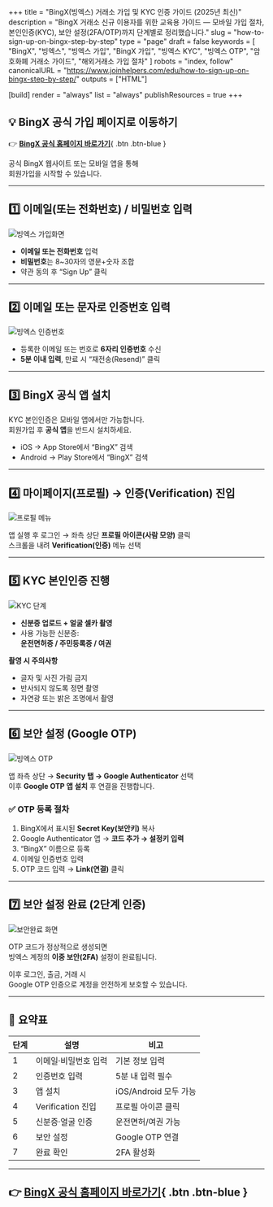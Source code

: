 +++
title = "BingX(빙엑스) 거래소 가입 및 KYC 인증 가이드 (2025년 최신)"
description = "BingX 거래소 신규 이용자를 위한 교육용 가이드 — 모바일 가입 절차, 본인인증(KYC), 보안 설정(2FA/OTP)까지 단계별로 정리했습니다."
slug = "how-to-sign-up-on-bingx-step-by-step"
type = "page"
draft = false
keywords = [
  "BingX",
  "빙엑스",
  "빙엑스 가입",
  "BingX 가입",
  "빙엑스 KYC",
  "빙엑스 OTP",
  "암호화폐 거래소 가이드",
  "해외거래소 가입 절차"
]
robots = "index, follow"
canonicalURL = "https://www.joinhelpers.com/edu/how-to-sign-up-on-bingx-step-by-step/"
outputs = ["HTML"]

[build]
  render = "always"
  list = "always"
  publishResources = true
+++


## 💡 BingX 공식 가입 페이지로 이동하기

👉 [**BingX 공식 홈페이지 바로가기**](https://bingx.com/invite/QJDP6W/){ .btn .btn-blue }

공식 BingX 웹사이트 또는 모바일 앱을 통해  
회원가입을 시작할 수 있습니다.

---

## 1️⃣ 이메일(또는 전화번호) / 비밀번호 입력

![빙엑스 가입화면](/img/guide/mobile-register-01.png)

- **이메일 또는 전화번호** 입력  
- **비밀번호**는 8~30자의 영문+숫자 조합  
- 약관 동의 후 “Sign Up” 클릭  

---

## 2️⃣ 이메일 또는 문자로 인증번호 입력

![빙엑스 인증번호](/img/guide/mobile-register-02.png)

- 등록한 이메일 또는 번호로 **6자리 인증번호** 수신  
- **5분 이내 입력**, 만료 시 “재전송(Resend)” 클릭  

---

## 3️⃣ BingX 공식 앱 설치

KYC 본인인증은 모바일 앱에서만 가능합니다.  
회원가입 후 **공식 앱**을 반드시 설치하세요.

- iOS → App Store에서 “BingX” 검색  
- Android → Play Store에서 “BingX” 검색  

---

## 4️⃣ 마이페이지(프로필) → 인증(Verification) 진입

![프로필 메뉴](/img/guide/mobile-register-03.png)

앱 실행 후 로그인 → 좌측 상단 **프로필 아이콘(사람 모양)** 클릭  
스크롤을 내려 **Verification(인증)** 메뉴 선택  

---

## 5️⃣ KYC 본인인증 진행

![KYC 단계](/img/guide/mobile-register-05.png)

- **신분증 업로드 + 얼굴 셀카 촬영**  
- 사용 가능한 신분증:  
  **운전면허증 / 주민등록증 / 여권**

**촬영 시 주의사항**
- 글자 및 사진 가림 금지  
- 반사되지 않도록 정면 촬영  
- 자연광 또는 밝은 조명에서 촬영  

---

## 6️⃣ 보안 설정 (Google OTP)

![빙엑스 OTP](/img/guide/mobile-register-08.png)

앱 좌측 상단 → **Security 탭 → Google Authenticator** 선택  
이후 **Google OTP 앱 설치** 후 연결을 진행합니다.

### ✅ OTP 등록 절차
1. BingX에서 표시된 **Secret Key(보안키)** 복사  
2. Google Authenticator 앱 → **코드 추가 → 설정키 입력**  
3. “BingX” 이름으로 등록  
4. 이메일 인증번호 입력  
5. OTP 코드 입력 → **Link(연결)** 클릭  

---

## 7️⃣ 보안 설정 완료 (2단계 인증)

![보안완료 화면](/img/guide/mobile-register-10.png)

OTP 코드가 정상적으로 생성되면  
빙엑스 계정의 **이중 보안(2FA)** 설정이 완료됩니다.  

이후 로그인, 출금, 거래 시  
Google OTP 인증으로 계정을 안전하게 보호할 수 있습니다.

---

## 🧩 요약표

| 단계 | 설명 | 비고 |
|------|------|------|
| 1 | 이메일·비밀번호 입력 | 기본 정보 입력 |
| 2 | 인증번호 입력 | 5분 내 입력 필수 |
| 3 | 앱 설치 | iOS/Android 모두 가능 |
| 4 | Verification 진입 | 프로필 아이콘 클릭 |
| 5 | 신분증·얼굴 인증 | 운전면허/여권 가능 |
| 6 | 보안 설정 | Google OTP 연결 |
| 7 | 완료 확인 | 2FA 활성화 |

---
👉 [**BingX 공식 홈페이지 바로가기**](https://bingx.com/invite/QJDP6W/){ .btn .btn-blue }
---
<style>
.btn-blue {
  display: inline-block;
  background-color: #0B64FE;
  color: white !important;
  font-weight: 600;
  padding: 12px 20px;
  border-radius: 12px;
  text-decoration: none;
  transition: background 0.3s;
}
.btn-blue:hover {
  background-color: #084ecc;
}
</style>